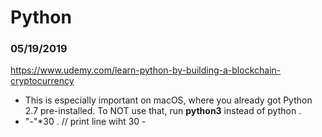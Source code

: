 # Python

### 05/19/2019
https://www.udemy.com/learn-python-by-building-a-blockchain-cryptocurrency
- This is especially important on macOS, where you already got Python 2.7 pre-installed. 
To NOT use that, run **python3**  instead of python .
- "-"*30 . // print line wiht 30 -
